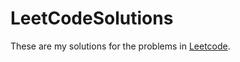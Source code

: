 # LeetCodeSolutions

These are my solutions for the problems in [Leetcode](https://leetcode.com/).

